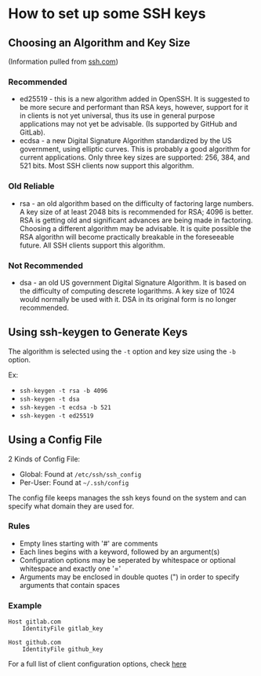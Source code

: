 # How to set up some SSH keys

## Choosing an Algorithm and Key Size
(Information pulled from [ssh.com](https://www.ssh.com/academy/ssh/keygen#choosing-an-algorithm-and-key-size))

### Recommended 
* ed25519 - this is a new algorithm added in OpenSSH. It is suggested to be more secure and performant than RSA keys, however,
support for it in clients is not yet universal, thus its use in general purpose applications may not yet be advisable. 
(Is supported by GitHub and GitLab).
* ecdsa - a new Digital Signature Algorithm standardized by the US government, using elliptic curves. This is probably a good 
algorithm for current applications. Only three key sizes are supported: 256, 384, and 521 bits. Most SSH clients now support 
this algorithm.

### Old Reliable
* rsa - an old algorithm based on the difficulty of factoring large numbers. A key size of at least 2048 bits is recommended for RSA; 4096 is better.
RSA is getting old and significant advances are being made in factoring. Choosing a different algorithm may be advisable. It is quite possible the RSA
algorithn will become practically breakable in the foreseeable future. All SSH clients support this algorithm.

### Not Recommended
* dsa - an old US government Digital Signature Algorithm. It is based on the difficulty of computing descrete logarithms. A key size of 1024 would normally
be used with it. DSA in its original form is no longer recommended. 

## Using ssh-keygen to Generate Keys 
The algorithm is selected using the `-t` option and key size using the `-b` option. 

Ex:
* `ssh-keygen -t rsa -b 4096`
* `ssh-keygen -t dsa`
* `ssh-keygen -t ecdsa -b 521`
* `ssh-keygen -t ed25519`

## Using a Config File
2 Kinds of Config File: 
* Global: Found at `/etc/ssh/ssh_config`
* Per-User: Found at `~/.ssh/config`

The config file keeps manages the ssh keys found on the system and can specify what domain they are used for.

### Rules
* Empty lines starting with '#' are comments
* Each lines begins with a keyword, followed by an argument(s)
* Configuration options may be seperated by whitespace or optional whitespace and exactly one '='
* Arguments may be enclosed in double quotes (") in order to specify arguments that contain spaces

### Example 
```
Host gitlab.com
    IdentityFile gitlab_key

Host github.com
    IdentityFile github_key
```

For a full list of client configuration options, check [here](https://www.ssh.com/academy/ssh/config)
